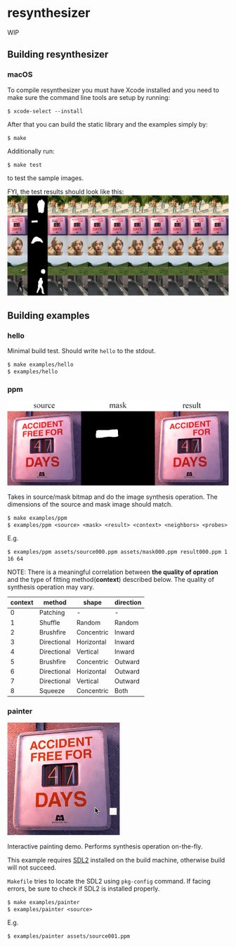 # resynthesizer

WIP

## Building resynthesizer

### macOS

To compile resynthesizer you must have Xcode installed and you need to make sure the command line tools are setup by running:

```
$ xcode-select --install
```

After that you can build the static library and the examples simply by:

```
$ make
```

Additionally run:
```
$ make test
```

to test the sample images. 

FYI, the test results should look like this:
![preview](./docs/preview.png)

## Building examples

### hello

Minimal build test. Should write `hello` to the stdout.

```
$ make examples/hello
$ examples/hello
```

### ppm

![example-ppm](./docs/example-ppm.png)

Takes in source/mask bitmap and do the image synthesis operation. The dimensions of the source and mask image should match.

```
$ make examples/ppm
$ examples/ppm <source> <mask> <result> <context> <neighbors> <probes>
```

E.g.
```
$ examples/ppm assets/source000.ppm assets/mask000.ppm result000.ppm 1 16 64
```

NOTE: There is a meaningful correlation between **the quality of opration** and the type of fitting method(**context**) described below. The quality of synthesis operation may vary.

| context | method      | shape      | direction |
|---------|-------------|------------|-----------|
| 0       | Patching    | -          | -         |
| 1       | Shuffle     | Random     | Random    |
| 2       | Brushfire   | Concentric | Inward    |
| 3       | Directional | Horizontal | Inward    |
| 4       | Directional | Vertical   | Inward    |
| 5       | Brushfire   | Concentric | Outward   |
| 6       | Directional | Horizontal | Outward   |
| 7       | Directional | Vertical   | Outward   |
| 8       | Squeeze     | Concentric | Both      |

### painter

![example-painter](./docs/example-painter.gif)

Interactive painting demo. Performs synthesis operation on-the-fly.

This example requires [SDL2](https://wiki.libsdl.org/Installation) installed on the build machine, otherwise build will not succeed.

`Makefile` tries to locate the SDL2 using `pkg-config` command. If facing errors, be sure to check if SDL2 is installed properly.

```
$ make examples/painter
$ examples/painter <source>
```
E.g.
```
$ examples/painter assets/source001.ppm
```